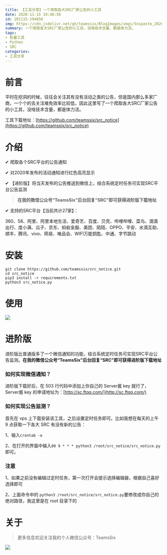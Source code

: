 ```yaml
---
title: 【工具分享】一个爬取各大SRC厂家公告的小工具
date: 2020-11-15 19:48:50
id: 201115-194850
img: https://cdn.jsdelivr.net/gh/teamssix/BlogImages/imgs/Snipaste_2020-11-15_18-35-17.png
summary: 一个爬取各大SRC厂家公告的小工具，没啥技术含量，都是体力活。
tags:
- 批量工具
- Python
- SRC
categories:
- 工具分享
---
```


# 前言

平时在挖洞的时候，往往会关注其有没有活动之类的公告，但是国内那么多家厂商，一个个的去关注难免效率比较低，因此这里写了一个爬取各大SRC厂家公告的小工具，没啥技术含量，都是体力活。

工具下载地址：[https://github.com/teamssix/src_notice](https://github.com/teamssix/src_notice)

# 介绍

✔ 爬取各个SRC平台的公告通知

✔ 对2020年发布的活动通知进行红色高亮显示

✔ 【进阶版】将当天发布的公告推送到微信上，结合系统定时任务可实现SRC平台公告监测

> **在我的微信公众号“TeamsSix”后台回复“SRC”即可获得进阶版下载地址**

✔ 支持的SRC平台【当前共计27家】：

360、58、阿里、阿里本地生活、爱奇艺、百度、贝壳、哔哩哔哩、菜鸟、滴滴出行、度小满、瓜子、京东、蚂蚁金服、美团、陌陌、OPPO、平安、水滴互助、顺丰、腾讯、vivo、网易、唯品会、WIFI万能钥匙、中通、字节跳动

# 安装

```
git clone https://github.com/teamssix/src_notice.git
cd src_notice
pip3 install -r requirements.txt
python3 src_notice.py
```

# 使用

![](https://cdn.jsdelivr.net/gh/teamssix/BlogImages/imgs/Snipaste_2020-11-15_18-35-17.png)

# 进阶版

进阶版比普通版多了一个微信通知的功能，结合系统定时任务可实现SRC平台公告监测。**在我的微信公众号“TeamsSix”后台回复“SRC”即可获得进阶版下载地址**

### 如何实现微信通知？

进阶版下载好后，在 503 行代码中添加上你自己的 Server酱 key 就行了， Server酱 key 的申请地址为：[http://sc.ftqq.com/](http://sc.ftqq.com/)

### 如何实现公告监测？

首先在 vps 上下载安装该工具，之后设置定时任务即可。比如我想在每天的上午 9 点获取一下各大 SRC 有没有新的公告：

1、输入`crontab -e`

2、在打开的界面中输入`00 9 * * * python3 /root/src_notice/src_notice.py`即可。

### 注意

1、如果之前没有编辑过定时任务，第一次打开会提示选择编辑器，根据自己喜好选择即可

2、上面命令中的 `python3 /root/src_notice/src_notice.py`要修改成你自己的绝对路径，我这里是在 root 目录下的

# 关于

> 更多信息欢迎关注我的个人微信公众号：TeamsSix

![](https://cdn.jsdelivr.net/gh/teamssix/BlogImages/imgs/TeamsSix_Subscription_Logo2.png)